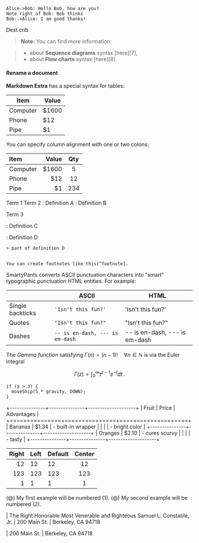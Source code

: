 

```
Alice->Bob: Hello Bob, how are you?
Note right of Bob: Bob thinks
Bob-->Alice: I am good thanks!
```

Dest crib

> **Note:** You can find more information:

> - about **Sequence diagrams** syntax [here][7],
> - about **Flow charts** syntax [here][8].

#### <i class="icon-pencil"></i> Rename a document

**Markdown Extra** has a special syntax for tables:

Item     | Value
-------- | ---
Computer | $1600
Phone    | $12
Pipe     | $1


You can specify column alignment with one or two colons:

| Item     | Value | Qty   |
| :------- | ----: | :---: |
| Computer | $1600 |  5    |
| Phone    | $12   |  12   |
| Pipe     | $1    |  234  |


Term 1
Term 2
:   Definition A
:   Definition B

Term 3

:   Definition C

:   Definition D

	> part of definition D


    You can create footnotes like this[^footnote].

  [^footnote]: Here is the *text* of the **footnote**.


  SmartyPants converts ASCII punctuation characters into "smart" typographic punctuation HTML entities. For example:

  |                  | ASCII                        | HTML              |
   ----------------- | ---------------------------- | ------------------
  | Single backticks | `'Isn't this fun?'`            | 'Isn't this fun?' |
  | Quotes           | `"Isn't this fun?"`            | "Isn't this fun?" |
  | Dashes           | `-- is en-dash, --- is em-dash` | -- is en-dash, --- is em-dash |


  The *Gamma function* satisfying $\Gamma(n) = (n-1)!\quad\forall n\in\mathbb N$ is via the Euler integral

  $$
  \Gamma(z) = \int_0^\infty t^{z-1}e^{-t}dt\,.
  $$

~~~ {.cpp}
if (a > 3) {
  moveShip(5 * gravity, DOWN);
}
~~~~


+---------------+---------------+--------------------+
| Fruit         | Price         | Advantages         |
+===============+===============+====================+
| Bananas       | $1.34         | - built-in wrapper |
|               |               | - bright color     |
+---------------+---------------+--------------------+
| Oranges       | $2.10         | - cures scurvy     |
|               |               | - tasty            |
+---------------+---------------+--------------------+


| Right | Left | Default | Center |
|------:|:-----|---------|:------:|
|   12  |  12  |    12   |    12  |
|  123  |  123 |   123   |   123  |
|    1  |    1 |     1   |     1  |

(@)  My first example will be numbered (1).
(@)  My second example will be numbered (2).

| The Right Honorable Most Venerable and Righteous Samuel L.
  Constable, Jr.
| 200 Main St.
| Berkeley, CA 94718


| 200 Main St.
| Berkeley, CA 94718
